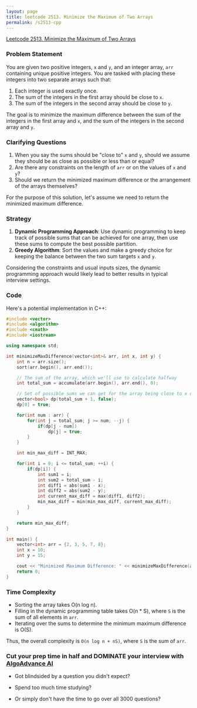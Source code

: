 ```yaml
---
layout: page
title: leetcode 2513. Minimize the Maximum of Two Arrays
permalink: /s2513-cpp
---
```

[Leetcode 2513. Minimize the Maximum of Two Arrays](https://algoadvance.github.io/algoadvance/l2513)
### Problem Statement
You are given two positive integers, `x` and `y`, and an integer array, `arr` containing unique positive integers. You are tasked with placing these integers into two separate arrays such that:

1. Each integer is used exactly once.
2. The sum of the integers in the first array should be close to `x`.
3. The sum of the integers in the second array should be close to `y`.

The goal is to minimize the maximum difference between the sum of the integers in the first array and `x`, and the sum of the integers in the second array and `y`.

### Clarifying Questions
1. When you say the sums should be "close to" `x` and `y`, should we assume they should be as close as possible or less than or equal?
2. Are there any constraints on the length of `arr` or on the values of `x` and `y`?
3. Should we return the minimized maximum difference or the arrangement of the arrays themselves?

For the purpose of this solution, let's assume we need to return the minimized maximum difference.

### Strategy
1. **Dynamic Programming Approach**: Use dynamic programming to keep track of possible sums that can be achieved for one array, then use these sums to compute the best possible partition.
2. **Greedy Algorithm**: Sort the values and make a greedy choice for keeping the balance between the two sum targets `x` and `y`.

Considering the constraints and usual inputs sizes, the dynamic programming approach would likely lead to better results in typical interview settings.

### Code
Here's a potential implementation in C++:

```cpp
#include <vector>
#include <algorithm>
#include <cmath>
#include <iostream>

using namespace std;

int minimizeMaxDifference(vector<int>& arr, int x, int y) {
    int n = arr.size();
    sort(arr.begin(), arr.end());

    // The sum of the array, which we'll use to calculate halfway
    int total_sum = accumulate(arr.begin(), arr.end(), 0);

    // Set of possible sums we can get for the array being close to x or y
    vector<bool> dp(total_sum + 1, false);
    dp[0] = true;

    for(int num : arr) {
        for(int j = total_sum; j >= num; --j) {
            if(dp[j - num])
                dp[j] = true;
        }
    }

    int min_max_diff = INT_MAX;

    for(int i = 0; i <= total_sum; ++i) {
        if(dp[i]) {
            int sum1 = i;
            int sum2 = total_sum - i;
            int diff1 = abs(sum1 - x);
            int diff2 = abs(sum2 - y);
            int current_max_diff = max(diff1, diff2);
            min_max_diff = min(min_max_diff, current_max_diff);
        }
    }

    return min_max_diff;
}

int main() {
    vector<int> arr = {2, 3, 5, 7, 8};
    int x = 10;
    int y = 15;

    cout << "Minimized Maximum Difference: " << minimizeMaxDifference(arr, x, y) << endl;
    return 0;
}
```

### Time Complexity
- Sorting the array takes O(n log n).
- Filling in the dynamic programming table takes O(n * S), where `S` is the sum of all elements in `arr`.
- Iterating over the sums to determine the minimum maximum difference is O(S).

Thus, the overall complexity is `O(n log n + nS)`, where `S` is the sum of `arr`.


### Cut your prep time in half and DOMINATE your interview with [AlgoAdvance AI](https://algoAdvance.com)

- Got blindsided by a question you didn't expect?

- Spend too much time studying?

- Or simply don't have the time to go over all 3000 questions?

